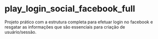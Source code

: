 # play_login_social_facebook_full
Projeto prático com a estrutura completa para efetuar login no facebook e resgatar as informações que são essenciais para criação de usuário/sessão.
